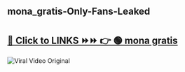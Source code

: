
 ## mona_gratis-Only-Fans-Leaked

# <h2><a href="https://clipsfans.com/mona_gratis&ref=git">🔗 Click to LINKS ⏩⏩ 👉 🟢 mona gratis </a></h2>

<a href="https://clipsfans.com/mona_gratis&ref=git" rel="nofollow" data-target="animated-image.originalLink"><img src="https://i.ibb.co.com/xMMVF88/686577567.gif" alt="Viral Video Original" style="max-width: 100%; display: inline-block;" data-target="animated-image.originalImage"></a>
